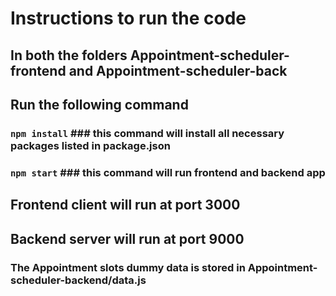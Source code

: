 # Instructions to run the code

## In both the folders Appointment-scheduler-frontend and Appointment-scheduler-back

## Run the following command

### `npm install` ### this command will install all necessary packages listed in package.json

### `npm start` ### this command will run frontend and backend app

## Frontend client will run at port 3000

## Backend server will run at port 9000

### The Appointment slots dummy data is stored in Appointment-scheduler-backend/data.js

